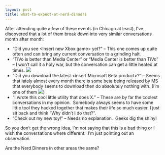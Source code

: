 ```yaml
---
layout: post
title: what-to-expect-at-nerd-dinners
---
```

After attending quite a few of these events (in Chicago at least), I’ve
discovered that a lot of them break down into very similar conversations
month after month:

-   “Did you see \<Insert new Xbox game\> yet?” – This one comes up
    quite often and can bring any current conversation to a grinding
    halt.
-   “TiVo is better than Media Center” or “Media Center is better than
    TiVo” – I won’t call it a holy war, but the conversation can get a
    little heated at times.
    ![](http://blogs.geekdojo.net/ryan/images/smile3.gif)
-   “Did you download the latest \<insert Microsoft Beta product\>?” –
    Seems that lately almost every month there is some beta being
    released by MS that everybody seems to download then do absolutely
    nothing with. (I’m one of them
    ![](http://blogs.geekdojo.net/ryan/images/smile3.gif))
-   “I wrote this cool little utility that does X.” – These are by far
    the coolest conversations in my opinion.  Somebody always seems to
    have some little tool they hacked together that makes their life so
    much easier. I just sit back and think “Why didn’t I do that?”.
-   “Check out my new toy!” – Needs no explanation.  Geeks dig the
    shiny!

So you don’t get the wrong idea, I’m not saying that this is a bad thing
or I wish the conversations where different.  I’m just pointing out an
observation.

Are the Nerd Dinners in other areas the same?
